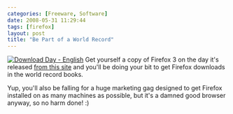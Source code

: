 ```yaml
---
categories: [Freeware, Software]
date: 2008-05-31 11:29:44
tags: [firefox]
layout: post
title: "Be Part of a World Record"
---
```

<a href="http://www.spreadfirefox.com/node&id=0&t=272"><img border="0" alt="Download Day - English" title="Download Day - English" src="http://www.spreadfirefox.com/files/images/affiliates_banners/468x60_ddayb_en.png"/></a>
Get yourself a copy of Firefox 3 on the day it's released <a href="http://www.spreadfirefox.com/en-US/worldrecord/" title="Firefox 3">from this site</a> and you'll be doing your bit to get Firefox downloads in the world record books.

Yup, you'll also be falling for a huge marketing gag designed to get Firefox installed on as many machines as possible, but it's a damned good browser anyway, so no harm done! :)
<div style="clear: both; float: none;"></div>
